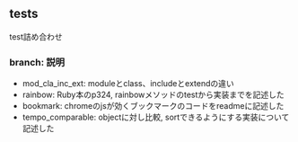 ## tests
test詰め合わせ

### branch: 説明
* mod_cla_inc_ext: moduleとclass、includeとextendの違い
* rainbow: Ruby本のp324, rainbowメソッドのtestから実装までを記述した
* bookmark: chromeのjsが効くブックマークのコードをreadmeに記述した
* tempo_comparable: objectに対し比較, sortできるようにする実装について記述した
